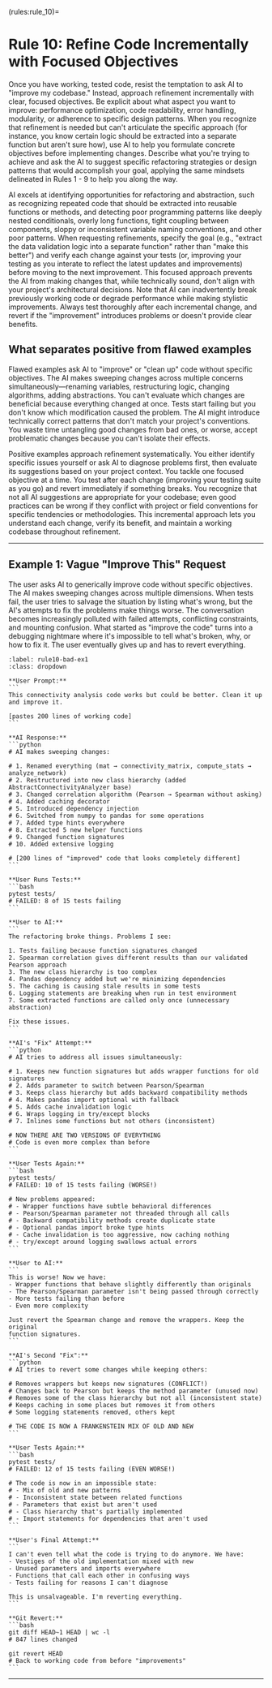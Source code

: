 (rules:rule_10)=
# Rule 10: Refine Code Incrementally with Focused Objectives

Once you have working, tested code, resist the temptation to ask AI to "improve my codebase." Instead, approach refinement incrementally with clear, focused objectives. Be explicit about what aspect you want to improve: performance optimization, code readability, error handling, modularity, or adherence to specific design patterns. When you recognize that refinement is needed but can't articulate the specific approach (for instance, you know certain logic should be extracted into a separate function but aren't sure how), use AI to help you formulate concrete objectives before implementing changes. Describe what you're trying to achieve and ask the AI to suggest specific refactoring strategies or design patterns that would accomplish your goal, applying the same mindsets delineated in Rules 1 - 9 to help you along the way.

AI excels at identifying opportunities for refactoring and abstraction, such as recognizing repeated code that should be extracted into reusable functions or methods, and detecting poor programming patterns like deeply nested conditionals, overly long functions, tight coupling between components, sloppy or inconsistent variable naming conventions, and other poor patterns. When requesting refinements, specify the goal (e.g., "extract the data validation logic into a separate function" rather than "make this better") and verify each change against your tests (or, improving your testing as you interate to reflect the latest updates and improvements) before moving to the next improvement. This focused approach prevents the AI from making changes that, while technically sound, don't align with your project's architectural decisions. Note that AI can inadvertently break previously working code or degrade performance while making stylistic improvements. Always test thoroughly after each incremental change, and revert if the "improvement" introduces problems or doesn't provide clear benefits. 

## What separates positive from flawed examples

Flawed examples ask AI to "improve" or "clean up" code without specific objectives. The AI makes sweeping changes across multiple concerns simultaneously—renaming variables, restructuring logic, changing algorithms, adding abstractions. You can't evaluate which changes are beneficial because everything changed at once. Tests start failing but you don't know which modification caused the problem. The AI might introduce technically correct patterns that don't match your project's conventions. You waste time untangling good changes from bad ones, or worse, accept problematic changes because you can't isolate their effects.

Positive examples approach refinement systematically. You either identify specific issues yourself or ask AI to diagnose problems first, then evaluate its suggestions based on your project context. You tackle one focused objective at a time. You test after each change (improving your testing suite as you go) and revert immediately if something breaks. You recognize that not all AI suggestions are appropriate for your codebase; even good practices can be wrong if they conflict with project or field conventions for specific tendencies or methodologies. This incremental approach lets you understand each change, verify its benefit, and maintain a working codebase throughout refinement.

---

## Example 1: Vague "Improve This" Request

The user asks AI to generically improve code without specific objectives. The AI makes sweeping changes across multiple dimensions. When tests fail, the user tries to salvage the situation by listing what's wrong, but the AI's attempts to fix the problems make things worse. The conversation becomes increasingly polluted with failed attempts, conflicting constraints, and mounting confusion. What started as "improve the code" turns into a debugging nightmare where it's impossible to tell what's broken, why, or how to fix it. The user eventually gives up and has to revert everything.

````
:label: rule10-bad-ex1
:class: dropdown

**User Prompt:**
```
This connectivity analysis code works but could be better. Clean it up and improve it.

[pastes 200 lines of working code]
```

**AI Response:**
```python
# AI makes sweeping changes:

# 1. Renamed everything (mat → connectivity_matrix, compute_stats → analyze_network)
# 2. Restructured into new class hierarchy (added AbstractConnectivityAnalyzer base)
# 3. Changed correlation algorithm (Pearson → Spearman without asking)
# 4. Added caching decorator
# 5. Introduced dependency injection
# 6. Switched from numpy to pandas for some operations
# 7. Added type hints everywhere
# 8. Extracted 5 new helper functions
# 9. Changed function signatures
# 10. Added extensive logging

# [200 lines of "improved" code that looks completely different]
```

**User Runs Tests:**
```bash
pytest tests/
# FAILED: 8 of 15 tests failing
```

**User to AI:**
```
The refactoring broke things. Problems I see:

1. Tests failing because function signatures changed
2. Spearman correlation gives different results than our validated Pearson approach
3. The new class hierarchy is too complex
4. Pandas dependency added but we're minimizing dependencies
5. The caching is causing stale results in some tests
6. Logging statements are breaking when run in test environment
7. Some extracted functions are called only once (unnecessary abstraction)

Fix these issues.
```

**AI's "Fix" Attempt:**
```python
# AI tries to address all issues simultaneously:

# 1. Keeps new function signatures but adds wrapper functions for old signatures
# 2. Adds parameter to switch between Pearson/Spearman
# 3. Keeps class hierarchy but adds backward compatibility methods
# 4. Makes pandas import optional with fallback
# 5. Adds cache invalidation logic
# 6. Wraps logging in try/except blocks
# 7. Inlines some functions but not others (inconsistent)

# NOW THERE ARE TWO VERSIONS OF EVERYTHING
# Code is even more complex than before
```

**User Tests Again:**
```bash
pytest tests/
# FAILED: 10 of 15 tests failing (WORSE!)

# New problems appeared:
# - Wrapper functions have subtle behavioral differences
# - Pearson/Spearman parameter not threaded through all calls
# - Backward compatibility methods create duplicate state
# - Optional pandas import broke type hints
# - Cache invalidation is too aggressive, now caching nothing
# - try/except around logging swallows actual errors
```

**User to AI:**
```
This is worse! Now we have:
- Wrapper functions that behave slightly differently than originals
- The Pearson/Spearman parameter isn't being passed through correctly
- More tests failing than before
- Even more complexity

Just revert the Spearman change and remove the wrappers. Keep the original 
function signatures.
```

**AI's Second "Fix":**
```python
# AI tries to revert some changes while keeping others:

# Removes wrappers but keeps new signatures (CONFLICT!)
# Changes back to Pearson but keeps the method parameter (unused now)
# Removes some of the class hierarchy but not all (inconsistent state)
# Keeps caching in some places but removes it from others
# Some logging statements removed, others kept

# THE CODE IS NOW A FRANKENSTEIN MIX OF OLD AND NEW
```

**User Tests Again:**
```bash
pytest tests/
# FAILED: 12 of 15 tests failing (EVEN WORSE!)

# The code is now in an impossible state:
# - Mix of old and new patterns
# - Inconsistent state between related functions
# - Parameters that exist but aren't used
# - Class hierarchy that's partially implemented
# - Import statements for dependencies that aren't used
```

**User's Final Attempt:**
```
I can't even tell what the code is trying to do anymore. We have:
- Vestiges of the old implementation mixed with new
- Unused parameters and imports everywhere
- Functions that call each other in confusing ways
- Tests failing for reasons I can't diagnose

This is unsalvageable. I'm reverting everything.
```

**Git Revert:**
```bash
git diff HEAD~1 HEAD | wc -l
# 847 lines changed

git revert HEAD
# Back to working code from before "improvements"
```
````

---

